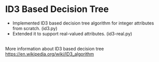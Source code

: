 # ID3 Based Decision Tree
- Implemented ID3 based decision tree algorithm for integer attributes from scratch. (id3.py)
- Extended it to support real-valued attributes. (id3-real.py)
<br><br>

More information about ID3 based decision tree<br>
https://en.wikipedia.org/wiki/ID3_algorithm
